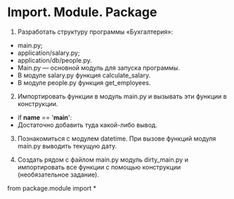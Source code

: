 # Import. Module. Package

1. Разработать структуру программы «Бухгалтерия»:
 - main.py; 
 - application/salary.py;
 - application/db/people.py.
 - Main.py — основной модуль для запуска программы.
 - В модуле salary.py функция calculate_salary.
 - В модуле people.py функция get_employees.

2. Импортировать функции в модуль main.py и вызывать эти функции в конструкции.
 - if __name__ == '__main__':
 - Достаточно добавить туда какой-либо вывод.

3. Познакомиться с модулем datetime. При вызове функций модуля main.py выводить текущую дату.

4. Создать рядом с файлом main.py модуль dirty_main.py и импортировать все функции с помощью конструкции (необязательное задание).

from package.module import *